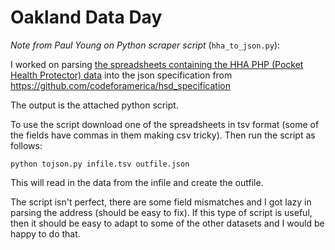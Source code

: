 # Oakland Data Day

_Note from Paul Young on Python scraper script_ (`hha_to_json.py`):

I worked on parsing [the spreadsheets containing the HHA PHP (Pocket Health Protector) data](https://docs.google.com/spreadsheet/ccc?key=0AsJuq0MKKTu2dF9sNGR6UmZ5bXFXNWUycVdlODFHZ2c&usp=drive_web#gid=2) into the json specification from https://github.com/codeforamerica/hsd_specification

The output is the attached python script.

To use the script download one of the spreadsheets in tsv format (some of the fields have commas in them making csv tricky). Then run the script as follows:

    python tojson.py infile.tsv outfile.json

This will read in the data from the infile and create the outfile.

The script isn't perfect, there are some field mismatches and I got lazy in parsing the address (should be easy to fix). If this type of script is useful, then it should be easy to adapt to some of the other datasets and I would be happy to do that.
